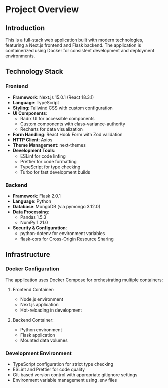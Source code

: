 # Project Overview

## Introduction
This is a full-stack web application built with modern technologies, featuring a Next.js frontend and Flask backend. The application is containerized using Docker for consistent development and deployment environments.

## Technology Stack

### Frontend
- **Framework**: Next.js 15.0.1 (React 18.3.1)
- **Language**: TypeScript
- **Styling**: Tailwind CSS with custom configuration
- **UI Components**: 
  - Radix UI for accessible components
  - Custom components with class-variance-authority
  - Recharts for data visualization
- **Form Handling**: React Hook Form with Zod validation
- **HTTP Client**: Axios
- **Theme Management**: next-themes
- **Development Tools**:
  - ESLint for code linting
  - Prettier for code formatting
  - TypeScript for type checking
  - Turbo for fast development builds

### Backend
- **Framework**: Flask 2.0.1
- **Language**: Python
- **Database**: MongoDB (via pymongo 3.12.0)
- **Data Processing**:
  - Pandas 1.5.3
  - NumPy 1.21.0
- **Security & Configuration**:
  - python-dotenv for environment variables
  - flask-cors for Cross-Origin Resource Sharing

## Infrastructure

### Docker Configuration
The application uses Docker Compose for orchestrating multiple containers:
1. Frontend Container:
   - Node.js environment
   - Next.js application
   - Hot-reloading in development
   
2. Backend Container:
   - Python environment
   - Flask application
   - Mounted data volumes

### Development Environment
- TypeScript configuration for strict type checking
- ESLint and Prettier for code quality
- Git-based version control with appropriate gitignore settings
- Environment variable management using .env files